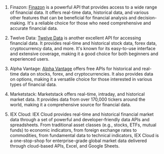 1. Finazon: [Finazon](https://www.finazon.io/) is a powerful API that provides access to a wide range of financial data. It offers real-time data, historical data, and various other features that can be beneficial for financial analysis and decision-making. It's a reliable choice for those who need comprehensive and accurate financial data.

2. Twelve Data: [Twelve Data](https://twelvedata.com/) is another excellent API for accessing financial data. It provides real-time and historical stock data, forex data, cryptocurrency data, and more. It's known for its easy-to-use interface and extensive coverage, making it a good choice for both beginners and experienced users.

3. Alpha Vantage: [Alpha Vantage](https://www.alphavantage.co/) offers free APIs for historical and real-time data on stocks, forex, and cryptocurrencies. It also provides data on options, making it a versatile choice for those interested in various types of financial data.

4. Marketstack: Marketstack offers real-time, intraday, and historical market data. It provides data from over 170,000 tickers around the world, making it a comprehensive source for financial data.

5. IEX Cloud: IEX Cloud provides real-time and historical financial market data through a set of powerful and developer-friendly data APIs and spreadsheets. From traditional asset classes (e.g., stocks, ETFs, mutual funds) to economic indicators, from foreign exchange rates to commodities, from fundamental data to technical indicators, IEX Cloud is a one-stop-shop for enterprise-grade global market data delivered through cloud-based APIs, Excel, and Google Sheets.